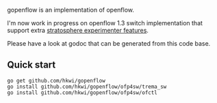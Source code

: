 gopenflow is an implementation of openflow.

I'm now work in progress on openflow 1.3 switch implementation that support extra [stratosphere experimenter features](../../blob/master/ofp4_str_exp.md).

Please have a look at godoc that can be generated from this code base.

Quick start
-----------
```
go get github.com/hkwi/gopenflow
go install github.com/hkwi/gopenflow/ofp4sw/trema_sw
go install github.com/hkwi/gopenflow/ofp4sw/ofctl
```
